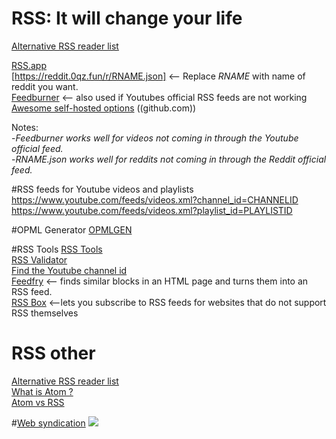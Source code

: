 # RSS: It will change your life
[Alternative RSS reader list](https://alternativeto.net/browse/search?q=rss)

[RSS.app](https://wwww.rss.app)  
[https://reddit.0qz.fun/r/RNAME.json] <-- Replace *RNAME* with name of reddit you want.  
[Feedburner](https://www.feedburner.com) <-- also used if Youtubes official RSS feeds are not working   
[Awesome self-hosted options](https://github.com/awesome-selfhosted/awesome-selfhosted/blob/master/README.md#feed-readers) ((github.com))  

Notes:  
-*Feedburner works well for videos not coming in through the Youtube official feed.*  
-*RNAME.json works well for reddits not coming in through the Reddit official feed.*  

#RSS feeds for Youtube videos and playlists
https://www.youtube.com/feeds/videos.xml?channel_id=CHANNELID
https://www.youtube.com/feeds/videos.xml?playlist_id=PLAYLISTID

#OPML Generator
[OPMLGEN](https://opml-gen.ovh/)  

#RSS Tools
[RSS Tools](http://www.rss-tools.com/)  
[RSS Validator](https://www.rssboard.org/rss-validator/)  
[Find the Youtube channel id](https://commentpicker.com/youtube-channel-id.php)  
[Feedfry](https://www.feedfry.com)  <-- finds similar blocks in an HTML page and turns them into an RSS feed.  
[RSS Box](https://rssbox.herokuapp.com/)  <--lets you subscribe to RSS feeds for websites that do not support RSS themselves  

# RSS other
[Alternative RSS reader list](https://alternativeto.net/browse/search?q=rss)  
[What is Atom ?](http://www.atomenabled.org/developers/syndication/)  
[Atom vs RSS](https://nullprogram.com/blog/2013/09/23/)  

#[Web syndication](https://en.wikipedia.org/wiki/Web_syndication#External_links)
<img src="https://i.paste.pics/9QL3D.png">
